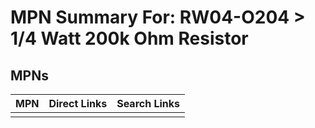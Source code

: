 



# MPN Summary For: RW04-O204 > 1/4 Watt 200k Ohm Resistor

## MPNs
  

|MPN|Direct Links|Search Links|
| :--- | :--- | :--- |
||||
